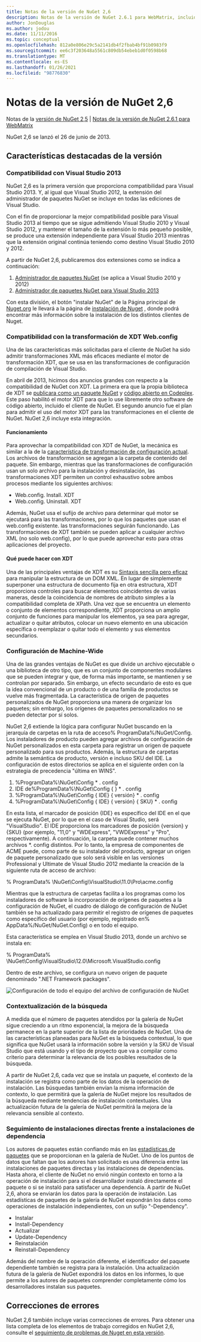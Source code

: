 ```yaml
---
title: Notas de la versión de NuGet 2,6
description: Notas de la versión de NuGet 2.6.1 para WebMatrix, incluidos problemas conocidos, correcciones de errores, características agregadas y DCR.
author: JonDouglas
ms.author: jodou
ms.date: 11/11/2016
ms.topic: conceptual
ms.openlocfilehash: 812a0e806e29c5a2141db4f2fbab4bf91b0983f9
ms.sourcegitcommit: ee6c3f203648a5561c809db54ebeb1d0f0598b68
ms.translationtype: MT
ms.contentlocale: es-ES
ms.lasthandoff: 01/26/2021
ms.locfileid: "98776830"
---
```

# <a name="nuget-26-release-notes"></a>Notas de la versión de NuGet 2,6

Notas de la [versión de NuGet 2,5](../release-notes/nuget-2.5.md)  |  [Notas de la versión de NuGet 2.6.1 para WebMatrix](../release-notes/nuget-2.6.1-for-webmatrix.md)

NuGet 2,6 se lanzó el 26 de junio de 2013.

## <a name="notable-features-in-the-release"></a>Características destacadas de la versión

### <a name="support-for-visual-studio-2013"></a>Compatibilidad con Visual Studio 2013

NuGet 2,6 es la primera versión que proporciona compatibilidad para Visual Studio 2013. Y, al igual que Visual Studio 2012, la extensión del administrador de paquetes NuGet se incluye en todas las ediciones de Visual Studio.

Con el fin de proporcionar la mejor compatibilidad posible para Visual Studio 2013 al tiempo que se sigue admitiendo Visual Studio 2010 y Visual Studio 2012, y mantener el tamaño de la extensión lo más pequeño posible, se produce una extensión independiente para Visual Studio 2013 mientras que la extensión original continúa teniendo como destino Visual Studio 2010 y 2012.

A partir de NuGet 2,6, publicaremos dos extensiones como se indica a continuación:

1. [Administrador de paquetes NuGet](https://marketplace.visualstudio.com/items?itemName=NuGetTeam.NuGetPackageManager) (se aplica a Visual Studio 2010 y 2012)
1. [Administrador de paquetes NuGet para Visual Studio 2013](https://marketplace.visualstudio.com/items?itemName=NuGetTeam.NuGetPackageManagerforVisualStudio2013)

Con esta división, el botón "instalar NuGet" de la Página principal de [Nuget.org](https://nuget.org) le llevará a la página de [instalación de Nuget](../install-nuget-client-tools.md) , donde podrá encontrar más información sobre la instalación de los distintos clientes de Nuget.

<a name="xdt"></a>

### <a name="xdt-webconfig-transformation-support"></a>Compatibilidad con la transformación de XDT Web.config

Una de las características más solicitadas para el cliente de NuGet ha sido admitir transformaciones XML más eficaces mediante el motor de transformación XDT, que se usa en las transformaciones de configuración de compilación de Visual Studio.

En abril de 2013, hicimos dos anuncios grandes con respecto a la compatibilidad de NuGet con XDT. La primera era que la propia biblioteca de XDT se [publicara como un paquete NuGet](https://nuget.org/packages/Microsoft.Web.Xdt) y [código abierto en Codeplex](http://xdt.codeplex.com/). Este paso habilitó el motor XDT para que lo use libremente otro software de código abierto, incluido el cliente de NuGet. El segundo anuncio fue el plan para admitir el uso del motor XDT para las transformaciones en el cliente de NuGet. NuGet 2,6 incluye esta integración.

#### <a name="how-it-works"></a>Funcionamiento

Para aprovechar la compatibilidad con XDT de NuGet, la mecánica es similar a la de la [característica de transformación de configuración actual](../create-packages/source-and-config-file-transformations.md).
Los archivos de transformación se agregan a la carpeta de contenido del paquete. Sin embargo, mientras que las transformaciones de configuración usan un solo archivo para la instalación y desinstalación, las transformaciones XDT permiten un control exhaustivo sobre ambos procesos mediante los siguientes archivos:

- Web.config. Install. XDT
- Web.config. Uninstall. XDT

Además, NuGet usa el sufijo de archivo para determinar qué motor se ejecutará para las transformaciones, por lo que los paquetes que usan el web.config existente. las transformaciones seguirán funcionando. Las transformaciones de XDT también se pueden aplicar a cualquier archivo XML (no solo web.config), por lo que puede aprovechar esto para otras aplicaciones del proyecto.

#### <a name="what-you-can-do-with-xdt"></a>Qué puede hacer con XDT

Una de las principales ventajas de XDT es su [Sintaxis sencilla pero eficaz](/previous-versions/aspnet/dd465326(v=vs.110)) para manipular la estructura de un DOM XML. En lugar de simplemente superponer una estructura de documento fija en otra estructura, XDT proporciona controles para buscar elementos coincidentes de varias maneras, desde la coincidencia de nombres de atributo simples a la compatibilidad completa de XPath. Una vez que se encuentra un elemento o conjunto de elementos correspondiente, XDT proporciona un amplio conjunto de funciones para manipular los elementos, ya sea para agregar, actualizar o quitar atributos, colocar un nuevo elemento en una ubicación específica o reemplazar o quitar todo el elemento y sus elementos secundarios.

### <a name="machine-wide-configuration"></a>Configuración de Machine-Wide

Una de las grandes ventajas de NuGet es que divide un archivo ejecutable o una biblioteca de otro tipo, que es un conjunto de componentes modulares que se pueden integrar y que, de forma más importante, se mantienen y se controlan por separado. Sin embargo, un efecto secundario de esto es que la idea convencional de un producto o de una familia de productos se vuelve más fragmentada.
La característica de origen de paquetes personalizados de NuGet proporciona una manera de organizar los paquetes; sin embargo, los orígenes de paquetes personalizados no se pueden detectar por sí solos.

NuGet 2,6 extiende la lógica para configurar NuGet buscando en la jerarquía de carpetas en la ruta de acceso% ProgramData%/NuGet/Config. Los instaladores de producto pueden agregar archivos de configuración de NuGet personalizados en esta carpeta para registrar un origen de paquete personalizado para sus productos. Además, la estructura de carpetas admite la semántica de producto, versión e incluso SKU del IDE. La configuración de estos directorios se aplica en el siguiente orden con la estrategia de precedencia "última en WINS".

1. %ProgramData%\NuGet\Config \* . config
2. IDE de%ProgramData%\NuGet\Config \{ } \* . config
3. %ProgramData%\NuGet\Config \{ IDE} \{ versión} \* . config
4. %ProgramData%\NuGet\Config \{ IDE} \{ versión} \{ SKU} \* . config

En esta lista, el marcador de posición {IDE} es específico del IDE en el que se ejecuta NuGet, por lo que en el caso de Visual Studio, será "VisualStudio". El IDE proporciona los marcadores de posición {version} y {SKU} (por ejemplo, "11,0" y "WDExpress", "VWDExpress" y "Pro", respectivamente). A continuación, la carpeta puede contener muchos archivos *. config distintos.
Por lo tanto, la empresa de componentes de ACME puede, como parte de su instalador del producto, agregar un origen de paquete personalizado que solo será visible en las versiones Professional y Ultimate de Visual Studio 2012 mediante la creación de la siguiente ruta de acceso de archivo:

% ProgramData% \NuGet\Config\VisualStudio\11.0\Pro\acme.config

Mientras que la estructura de carpetas facilita a los programas como los instaladores de software la incorporación de orígenes de paquetes a la configuración de NuGet, el cuadro de diálogo de configuración de NuGet también se ha actualizado para permitir el registro de orígenes de paquetes como específico del usuario (por ejemplo, registrado en% AppData%/NuGet/NuGet.Config) o en todo el equipo.

Esta característica se emplea en Visual Studio 2013, donde un archivo se instala en:

% ProgramData% \NuGet\Config\VisualStudio\12.0\Microsoft.VisualStudio.config

Dentro de este archivo, se configura un nuevo origen de paquete denominado ".NET Framework packages".

![Configuración de todo el equipo del archivo de configuración de NuGet](./media/NuGet-Config-File-Machine-Wide.png)

### <a name="contextualizing-search"></a>Contextualización de la búsqueda

A medida que el número de paquetes atendidos por la galería de NuGet sigue creciendo a un ritmo exponencial, la mejora de la búsqueda permanece en la parte superior de la lista de prioridades de NuGet. Una de las características planeadas para NuGet es la búsqueda contextual, lo que significa que NuGet usará la información sobre la versión y la SKU de Visual Studio que está usando y el tipo de proyecto que va a compilar como criterio para determinar la relevancia de los posibles resultados de la búsqueda.

A partir de NuGet 2,6, cada vez que se instala un paquete, el contexto de la instalación se registra como parte de los datos de la operación de instalación.  Las búsquedas también envían la misma información de contexto, lo que permitirá que la galería de NuGet mejore los resultados de la búsqueda mediante tendencias de instalación contextuales.  Una actualización futura de la galería de NuGet permitirá la mejora de la relevancia sensible al contexto.

### <a name="tracking-direct-installs-vs-dependency-installs"></a>Seguimiento de instalaciones directas frente a instalaciones de dependencia

Los autores de paquetes están confiando más en las [estadísticas de paquetes](http://blog.nuget.org/20130226/Introducing-Package-Statistics.html) que se proporcionan en la galería de NuGet.  Uno de los puntos de datos que faltan que los autores han solicitado es una diferencia entre las instalaciones de paquetes directas y las instalaciones de dependencias.  Hasta ahora, el cliente de NuGet no envió ningún contexto en torno a la operación de instalación para si el desarrollador instaló directamente el paquete o si se instaló para satisfacer una dependencia.
A partir de NuGet 2,6, ahora se enviarán los datos para la operación de instalación.  Las estadísticas de paquetes de la galería de NuGet expondrán los datos como operaciones de instalación independientes, con un sufijo "-Dependency".

* Instalar
* Install-Dependency
* Actualizar
* Update-Dependency
* Reinstalación
* Reinstall-Dependency

Además del nombre de la operación diferente, el identificador del paquete dependiente también se registra para la instalación.  Una actualización futura de la galería de NuGet expondrá los datos en los informes, lo que permite a los autores de paquetes comprender completamente cómo los desarrolladores instalan sus paquetes.

## <a name="bug-fixes"></a>Correcciones de errores

NuGet 2,6 también incluye varias correcciones de errores. Para obtener una lista completa de los elementos de trabajo corregidos en NuGet 2,6, consulte el [seguimiento de problemas de Nuget en esta versión](https://nuget.codeplex.com/workitem/list/advanced?keyword=&status=Closed&type=All&priority=All&release=NuGet%202.6&assignedTo=All&component=All&sortField=LastUpdatedDate&sortDirection=Descending&page=0&reasonClosed=All).